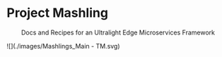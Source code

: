 # Project Mashling

<center>Docs and Recipes for an Ultralight Edge Microservices Framework</center>

![](./images/Mashlings_Main - TM.svg)